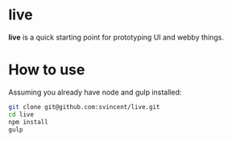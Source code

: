 # live

**live** is a quick starting point for prototyping UI and webby things.

# How to use

Assuming you already have node and gulp installed:

```bash
git clone git@github.com:svincent/live.git
cd live
npm install
gulp
```
